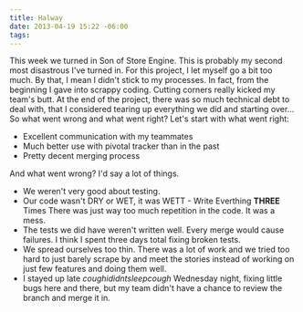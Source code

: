 ```yaml
---
title: Halway
date: 2013-04-19 15:22 -06:00
tags:
---
```


This week we turned in Son of Store Engine. This is probably my second most
disastrous I've turned in. For this project, I let myself go a bit too much. By
that, I mean I didn't stick to my processes. In fact, from the beginning I gave
into scrappy coding. Cutting corners really kicked my team's butt. At the end of
the project, there was so much technical debt to deal with, that I considered
tearing up everything we did and starting over... So what went wrong and what
went right? Let's start with what went right:

  * Excellent communication with my teammates
  * Much better use with pivotal tracker than in the past
  * Pretty decent merging process

And what went wrong? I'd say a lot of things.

  * We weren't very good about testing.
  * Our code wasn't DRY or WET, it was WETT - Write Everthing **THREE** Times
    There was just way too much repetition in the code. It was a mess.
  * The tests we did have weren't written well. Every merge would cause
    failures. I think I spent three days total fixing broken tests.
  * We spread ourselves too thin. There was a lot of work and we tried too hard
    to just barely scrape by and meet the stories instead of working on just
     few features and doing them well.
  * I stayed up late *coughididntsleepcough* Wednesday night, fixing little bugs
    here and there, but my team didn't have a chance to review the branch and
    merge it in.



